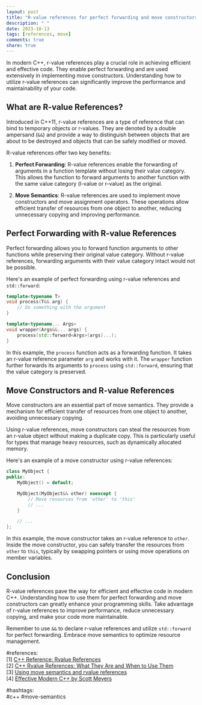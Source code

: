 ```yaml
---
layout: post
title: "R-value references for perfect forwarding and move constructors"
description: " "
date: 2023-10-13
tags: [references, move]
comments: true
share: true
---
```


In modern C++, r-value references play a crucial role in achieving efficient and effective code. They enable perfect forwarding and are used extensively in implementing move constructors. Understanding how to utilize r-value references can significantly improve the performance and maintainability of your code.

## What are R-value References?

Introduced in C++11, r-value references are a type of reference that can bind to temporary objects or r-values. They are denoted by a double ampersand (`&&`) and provide a way to distinguish between objects that are about to be destroyed and objects that can be safely modified or moved.

R-value references offer two key benefits:

1. **Perfect Forwarding**: R-value references enable the forwarding of arguments in a function template without losing their value category. This allows the function to forward arguments to another function with the same value category (l-value or r-value) as the original.

2. **Move Semantics**: R-value references are used to implement move constructors and move assignment operators. These operations allow efficient transfer of resources from one object to another, reducing unnecessary copying and improving performance.

## Perfect Forwarding with R-value References

Perfect forwarding allows you to forward function arguments to other functions while preserving their original value category. Without r-value references, forwarding arguments with their value category intact would not be possible.

Here's an example of perfect forwarding using r-value references and `std::forward`:

```cpp
template<typename T>
void process(T&& arg) {
    // Do something with the argument
}

template<typename... Args>
void wrapper(Args&&... args) {
    process(std::forward<Args>(args)...);
}
```

In this example, the `process` function acts as a forwarding function. It takes an r-value reference parameter `arg` and works with it. The `wrapper` function further forwards its arguments to `process` using `std::forward`, ensuring that the value category is preserved.

## Move Constructors and R-value References

Move constructors are an essential part of move semantics. They provide a mechanism for efficient transfer of resources from one object to another, avoiding unnecessary copying.

Using r-value references, move constructors can steal the resources from an r-value object without making a duplicate copy. This is particularly useful for types that manage heavy resources, such as dynamically allocated memory.

Here's an example of a move constructor using r-value references:

```cpp
class MyObject {
public:
    MyObject() = default;

    MyObject(MyObject&& other) noexcept {
        // Move resources from 'other' to 'this'
        // ...
    }

    // ...
};
```

In this example, the move constructor takes an r-value reference to `other`. Inside the move constructor, you can safely transfer the resources from `other` to `this`, typically by swapping pointers or using move operations on member variables.

## Conclusion

R-value references pave the way for efficient and effective code in modern C++. Understanding how to use them for perfect forwarding and move constructors can greatly enhance your programming skills. Take advantage of r-value references to improve performance, reduce unnecessary copying, and make your code more maintainable.

Remember to use `&&` to declare r-value references and utilize `std::forward` for perfect forwarding. Embrace move semantics to optimize resource management.

#references:  
[1] [C++ Reference: Rvalue References](https://en.cppreference.com/w/cpp/language/rvalue_reference)  
[2] [C++ Rvalue References: What They Are and When to Use Them](https://www.internalpointers.com/post/c-rvalue-references-and-move-semantics-beginners)  
[3] [Using move semantics and rvalue references](https://docs.microsoft.com/en-us/cpp/cpp/move-constructors-and-move-assignment-operators-cpp?view=msvc-160)  
[4] [Effective Modern C++ by Scott Meyers](https://www.oreilly.com/library/view/effective-modern-c/9781491908419/)  

#hashtags:  
#c++ #move-semantics